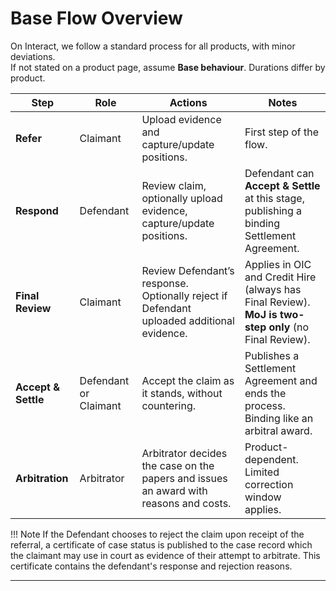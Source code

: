 # Base Flow Overview

On Interact, we follow a standard process for all products, with minor deviations.  
If not stated on a product page, assume **Base behaviour**. Durations differ by product. 

| Step                    | Role                     | Actions                                                                                                               | Notes                                                                                                                |
|-------------------------|--------------------------|-----------------------------------------------------------------------------------------------------------------------|----------------------------------------------------------------------------------------------------------------------|
| **Refer**               | Claimant                 | Upload evidence and capture/update positions.                                                                        | First step of the flow.                                                                                              |
| **Respond**             | Defendant                | Review claim, optionally upload evidence, capture/update positions.                                                  | Defendant can **Accept & Settle** at this stage, publishing a binding Settlement Agreement.                           |
| **Final Review**        | Claimant                 | Review Defendant’s response. Optionally reject if Defendant uploaded additional evidence.                             | Applies in OIC and Credit Hire (always has Final Review). <br> **MoJ is two-step only** (no Final Review).             |
| **Accept & Settle**     | Defendant or Claimant    | Accept the claim as it stands, without countering.                                                                   | Publishes a Settlement Agreement and ends the process. Binding like an arbitral award.                                |
| **Arbitration**         | Arbitrator               | Arbitrator decides the case on the papers and issues an award with reasons and costs.                                  | Product-dependent. Limited correction window applies.                                                               |

!!! Note
    If the Defendant chooses to reject the claim upon receipt of the referral, a certificate of case status is published to the case record which the claimant may use in court as evidence of their attempt to arbitrate. This certificate contains the defendant's response and rejection reasons.

---
